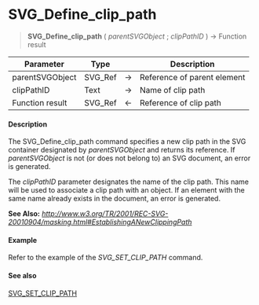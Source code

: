 # SVG_Define_clip_path

>**SVG_Define_clip_path** ( *parentSVGObject* ; *clipPathID* ) -> Function result

| Parameter | Type |  | Description |
| --- | --- | --- | --- |
| parentSVGObject | SVG_Ref | &#8594; | Reference of parent element |
| clipPathID | Text | &#8594; | Name of clip path |
| Function result | SVG_Ref | &#8592; | Reference of clip path |



#### Description 

The SVG\_Define\_clip\_path command specifies a new clip path in the SVG container designated by *parentSVGObject* and returns its reference. If *parentSVGObject* is not (or does not belong to) an SVG document, an error is generated.

The *clipPathID* parameter designates the name of the clip path. This name will be used to associate a clip path with an object. If an element with the same name already exists in the document, an error is generated. 

**See Also:** *http://www.w3.org/TR/2001/REC-SVG-20010904/masking.html#EstablishingANewClippingPath*

#### Example 

Refer to the example of the *SVG\_SET\_CLIP\_PATH* command.

#### See also 

[SVG\_SET\_CLIP\_PATH](SVG_SET_CLIP_PATH.md)  
